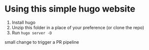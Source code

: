 # Using this simple hugo website

1. Install hugo
2. Unzip this folder in a place of your preference (or clone the repo)
3. Run `hugo server -D`

small change to trigger a PR pipeline